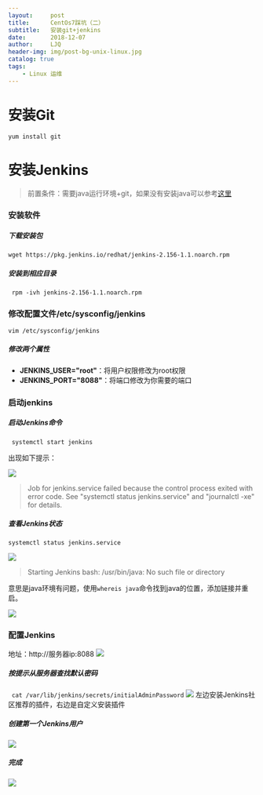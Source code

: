 ```yaml
---
layout:     post
title:      CentOs7踩坑（二）
subtitle:   安装git+jenkins
date:       2018-12-07
author:     LJQ
header-img: img/post-bg-unix-linux.jpg
catalog: true
tags:
    - Linux 运维
---
```


# 安装Git

```yum install git```

# 安装Jenkins

>前置条件：需要java运行环境+git，如果没有安装java可以参考[这里](http://lijinquan.top/2018/12/04/Linux-note1/)

### 安装软件

##### 下载安装包

```wget https://pkg.jenkins.io/redhat/jenkins-2.156-1.1.noarch.rpm```

##### 安装到相应目录

``` rpm -ivh jenkins-2.156-1.1.noarch.rpm```

### 修改配置文件/etc/sysconfig/jenkins

```vim /etc/sysconfig/jenkins```

##### 修改两个属性

- **JENKINS_USER="root"**：将用户权限修改为root权限
- **JENKINS_PORT="8088"**：将端口修改为你需要的端口

### 启动jenkins

##### 启动Jenkins命令

``` systemctl start jenkins```

出现如下提示：

![](https://upload-images.jianshu.io/upload_images/15504753-e8d45bb4ee8ee2bd.png?imageMogr2/auto-orient/strip%7CimageView2/2/w/1240)

>Job for jenkins.service failed because the control process exited with error code. See "systemctl status jenkins.service" and "journalctl -xe" for details.

##### 查看Jenkins状态

```systemctl status jenkins.service```

![](https://upload-images.jianshu.io/upload_images/15504753-be21e5d3d8e1b388.png?imageMogr2/auto-orient/strip%7CimageView2/2/w/1240)

>Starting Jenkins bash: /usr/bin/java: No such file or directory

意思是java环境有问题，使用```whereis java```命令找到java的位置，添加链接并重启。

![](https://upload-images.jianshu.io/upload_images/15504753-5b7e4084c13ec7e8.png?imageMogr2/auto-orient/strip%7CimageView2/2/w/1240)

### 配置Jenkins
地址：http://服务器ip:8088
![](https://upload-images.jianshu.io/upload_images/15504753-89d04eaeb7c90211.png?imageMogr2/auto-orient/strip%7CimageView2/2/w/1240)

##### 按提示从服务器查找默认密码
``` cat /var/lib/jenkins/secrets/initialAdminPassword```
![](https://upload-images.jianshu.io/upload_images/15504753-9c3c547b2de17629.png?imageMogr2/auto-orient/strip%7CimageView2/2/w/1240)
左边安装Jenkins社区推荐的插件，右边是自定义安装插件

##### 创建第一个Jenkins用户
![](https://upload-images.jianshu.io/upload_images/15504753-ccb906264e583367.png?imageMogr2/auto-orient/strip%7CimageView2/2/w/1240)

##### 完成
![](https://upload-images.jianshu.io/upload_images/15504753-2d9960ea9907fef8.png?imageMogr2/auto-orient/strip%7CimageView2/2/w/1240)

